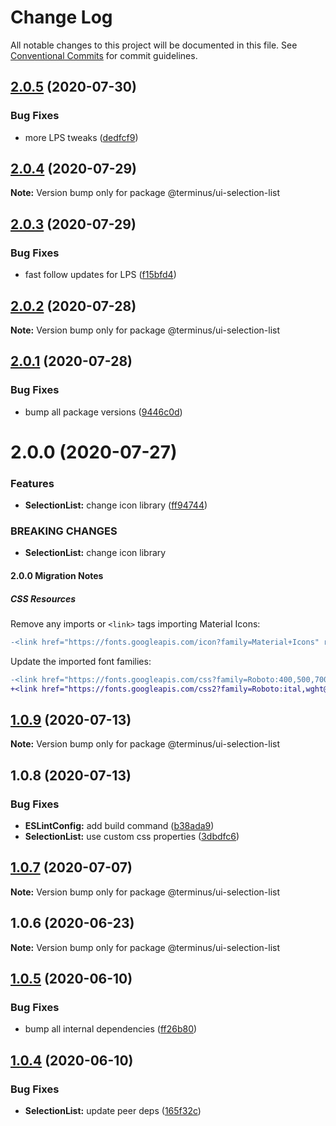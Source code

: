 # Change Log

All notable changes to this project will be documented in this file.
See [Conventional Commits](https://conventionalcommits.org) for commit guidelines.

## [2.0.5](https://github.com/GetTerminus/terminus-oss/compare/@terminus/ui-selection-list@2.0.4...@terminus/ui-selection-list@2.0.5) (2020-07-30)


### Bug Fixes

* more LPS tweaks ([dedfcf9](https://github.com/GetTerminus/terminus-oss/commit/dedfcf947e3bcd33041b388ccab9bcc5bf273f51))





## [2.0.4](https://github.com/GetTerminus/terminus-oss/compare/@terminus/ui-selection-list@2.0.3...@terminus/ui-selection-list@2.0.4) (2020-07-29)

**Note:** Version bump only for package @terminus/ui-selection-list





## [2.0.3](https://github.com/GetTerminus/terminus-oss/compare/@terminus/ui-selection-list@2.0.2...@terminus/ui-selection-list@2.0.3) (2020-07-29)


### Bug Fixes

* fast follow updates for LPS ([f15bfd4](https://github.com/GetTerminus/terminus-oss/commit/f15bfd4fa088da2fea76e9964c664bad8844e740))





## [2.0.2](https://github.com/GetTerminus/terminus-oss/compare/@terminus/ui-selection-list@2.0.1...@terminus/ui-selection-list@2.0.2) (2020-07-28)

**Note:** Version bump only for package @terminus/ui-selection-list





## [2.0.1](https://github.com/GetTerminus/terminus-oss/compare/@terminus/ui-selection-list@2.0.0...@terminus/ui-selection-list@2.0.1) (2020-07-28)


### Bug Fixes

* bump all package versions ([9446c0d](https://github.com/GetTerminus/terminus-oss/commit/9446c0d5cde3bd693cfba7cabbfd2db443a47b00))





# 2.0.0 (2020-07-27)


### Features

* **SelectionList:** change icon library ([ff94744](https://github.com/GetTerminus/terminus-oss/commit/ff9474441a4cdd4c6e399c7bf65b508cc8ba98a0))


### BREAKING CHANGES

* **SelectionList:** change icon library

#### 2.0.0 Migration Notes

##### CSS Resources

Remove any imports or `<link>` tags importing Material Icons:

```diff
-<link href="https://fonts.googleapis.com/icon?family=Material+Icons" rel="stylesheet">
```

Update the imported font families:

```diff
-<link href="https://fonts.googleapis.com/css?family=Roboto:400,500,700" rel="stylesheet">
+<link href="https://fonts.googleapis.com/css2?family=Roboto:ital,wght@0,400;0,500;0,700;1,400&display=swap" rel="stylesheet">
```




## [1.0.9](https://github.com/GetTerminus/terminus-oss/compare/@terminus/ui-selection-list@1.0.8...@terminus/ui-selection-list@1.0.9) (2020-07-13)

**Note:** Version bump only for package @terminus/ui-selection-list





## 1.0.8 (2020-07-13)


### Bug Fixes

* **ESLintConfig:** add build command ([b38ada9](https://github.com/GetTerminus/terminus-oss/commit/b38ada91d034ebe18b96f46b603b13b0ccbca5c0))
* **SelectionList:** use custom css properties ([3dbdfc6](https://github.com/GetTerminus/terminus-oss/commit/3dbdfc6f520c1fea0acc3c7225fe98470a27dfbd))





## [1.0.7](https://github.com/GetTerminus/terminus-oss/compare/@terminus/ui-selection-list@1.0.6...@terminus/ui-selection-list@1.0.7) (2020-07-07)

**Note:** Version bump only for package @terminus/ui-selection-list





## 1.0.6 (2020-06-23)

**Note:** Version bump only for package @terminus/ui-selection-list





## [1.0.5](https://github.com/GetTerminus/terminus-oss/compare/@terminus/ui-selection-list@1.0.4...@terminus/ui-selection-list@1.0.5) (2020-06-10)


### Bug Fixes

* bump all internal dependencies ([ff26b80](https://github.com/GetTerminus/terminus-oss/commit/ff26b806bb599401f006996be5b567a378e68ef3))





## [1.0.4](https://github.com/GetTerminus/terminus-oss/compare/@terminus/ui-selection-list@1.0.3...@terminus/ui-selection-list@1.0.4) (2020-06-10)


### Bug Fixes

* **SelectionList:** update peer deps ([165f32c](https://github.com/GetTerminus/terminus-oss/commit/165f32c987eb351bf6f46eb398450a66f326d70a))
